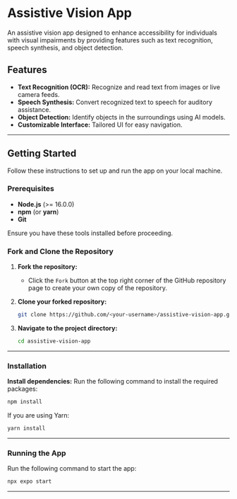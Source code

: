 # Assistive Vision App

An assistive vision app designed to enhance accessibility for individuals with visual impairments by providing features such as text recognition, speech synthesis, and object detection.

## Features
- **Text Recognition (OCR):** Recognize and read text from images or live camera feeds.
- **Speech Synthesis:** Convert recognized text to speech for auditory assistance.
- **Object Detection:** Identify objects in the surroundings using AI models.
- **Customizable Interface:** Tailored UI for easy navigation.

---

## Getting Started

Follow these instructions to set up and run the app on your local machine.

### Prerequisites
- **Node.js** (>= 16.0.0)
- **npm** (or **yarn**)
- **Git**

Ensure you have these tools installed before proceeding.

### Fork and Clone the Repository

1. **Fork the repository:**
   - Click the `Fork` button at the top right corner of the GitHub repository page to create your own copy of the repository.

2. **Clone your forked repository:**
   ```bash
   git clone https://github.com/<your-username>/assistive-vision-app.git
   ```

3. **Navigate to the project directory:**
   ```bash
   cd assistive-vision-app
   ```

---

### Installation

**Install dependencies:**
Run the following command to install the required packages:
```bash
npm install
```

If you are using Yarn:
```bash
yarn install
```

---

### Running the App

Run the following command to start the app:
```bash
npx expo start
```

---
